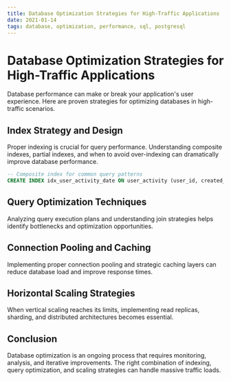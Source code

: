 ```yaml
---
title: Database Optimization Strategies for High-Traffic Applications
date: 2021-01-14
tags: database, optimization, performance, sql, postgresql
---
```


# Database Optimization Strategies for High-Traffic Applications

Database performance can make or break your application's user experience. Here are proven strategies for optimizing databases in high-traffic scenarios.

## Index Strategy and Design

Proper indexing is crucial for query performance. Understanding composite indexes, partial indexes, and when to avoid over-indexing can dramatically improve database performance.

```sql
-- Composite index for common query patterns
CREATE INDEX idx_user_activity_date ON user_activity (user_id, created_at, activity_type);
```

## Query Optimization Techniques

Analyzing query execution plans and understanding join strategies helps identify bottlenecks and optimization opportunities.

## Connection Pooling and Caching

Implementing proper connection pooling and strategic caching layers can reduce database load and improve response times.

## Horizontal Scaling Strategies

When vertical scaling reaches its limits, implementing read replicas, sharding, and distributed architectures becomes essential.

## Conclusion

Database optimization is an ongoing process that requires monitoring, analysis, and iterative improvements. The right combination of indexing, query optimization, and scaling strategies can handle massive traffic loads.